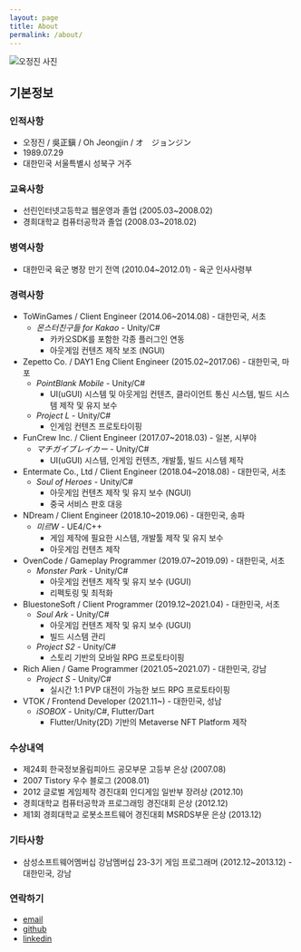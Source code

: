 ```yaml
---
layout: page
title: About
permalink: /about/
---
```


![오정진 사진](https://avatars.githubusercontent.com/u/2973238)

기본정보
--------------------

### 인적사항

- 오정진 / 吳正鎭 / Oh Jeongjin / オ　ジョンジン
- 1989.07.29
- 대한민국 서울특별시 성북구 거주

### 교육사항

- 선린인터넷고등학교 웹운영과 졸업 (2005.03~2008.02)
- 경희대학교 컴퓨터공학과 졸업 (2008.03~2018.02)

### 병역사항

- 대한민국 육군 병장 만기 전역 (2010.04~2012.01) - 육군 인사사령부

### 경력사항

- ToWinGames / Client Engineer (2014.06~2014.08) - 대한민국, 서초
  - *몬스터친구들 for Kakao* - Unity/C#
    - 카카오SDK를 포함한 각종 플러그인 연동
    - 아웃게임 컨텐츠 제작 보조 (NGUI)
- Zepetto Co. / DAY1 Eng Client Engineer (2015.02~2017.06) - 대한민국, 마포
  - *PointBlank Mobile* - Unity/C#
    - UI(uGUI) 시스템 및 아웃게임 컨텐츠, 클라이언트 통신 시스템, 빌드 시스템 제작 및 유지 보수
  - *Project L* - Unity/C#
    - 인게임 컨텐츠 프로토타이핑
- FunCrew Inc. / Client Engineer (2017.07~2018.03) - 일본, 시부야
  - *マチガイブレイカー* - Unity/C#
    - UI(uGUI) 시스템, 인게임 컨텐츠, 개발툴, 빌드 시스템 제작
- Entermate Co., Ltd / Client Engineer (2018.04~2018.08) - 대한민국, 서초
  - *Soul of Heroes* - Unity/C#
    - 아웃게임 컨텐츠 제작 및 유지 보수 (NGUI)
    - 중국 서비스 판호 대응
- NDream / Client Engineer (2018.10~2019.06) - 대한민국, 송파
  - *미르W* - UE4/C++
    - 게임 제작에 필요한 시스템, 개발툴 제작 및 유지 보수
    - 아웃게임 컨텐츠 제작
- OvenCode / Gameplay Programmer (2019.07~2019.09) - 대한민국, 서초
  - *Monster Park* - Unity/C#
    - 아웃게임 컨텐츠 제작 및 유지 보수 (UGUI)
    - 리펙토링 및 최적화
- BluestoneSoft / Client Programmer (2019.12~2021.04) - 대한민국, 서초
  - *Soul Ark* - Unity/C#
    - 아웃게임 컨텐츠 제작 및 유지 보수 (UGUI)
    - 빌드 시스템 관리
  - *Project S2* - Unity/C#
    - 스토리 기반의 모바일 RPG 프로토타이핑
- Rich Alien / Game Programmer (2021.05~2021.07) - 대한민국, 강남
  - *Project S* - Unity/C#
    - 실시간 1:1 PVP 대전이 가능한 보드 RPG 프로토타이핑
- VTOK / Frontend Developer (2021.11~) - 대한민국, 성남
  - *iSOBOX* - Unity/C#, Flutter/Dart
    - Flutter/Unity(2D) 기반의 Metaverse NFT Platform 제작

### 수상내역

- 제24회 한국정보올림피아드 공모부문 고등부 은상 (2007.08)
- 2007 Tistory 우수 블로그 (2008.01)
- 2012 글로벌 게임제작 경진대회 인디게임 일반부 장려상 (2012.10)
- 경희대학교 컴퓨터공학과 프로그래밍 경진대회 은상 (2012.12)
- 제1회 경희대학교 로봇소프트웨어 경진대회 MSRDS부문 은상 (2013.12)

### 기타사항

- 삼성소프트웨어멤버십 강남멤버십 23-3기 게임 프로그래머 (2012.12~2013.12) - 대한민국, 강남

### 연락하기

- [email](mailto:onsemy@gmail.com)
- [github](https://github.com/onsemy)
- [linkedin](https://linkedin.com/in/onsemy)
